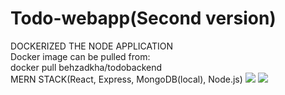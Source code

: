 # Todo-webapp(Second version)
DOCKERIZED THE NODE APPLICATION\
Docker image can be pulled from:\
docker pull behzadkha/todobackend\
MERN STACK(React, Express, MongoDB(local), Node.js)
<img src="./TODO.PNG" />
<img src="./Main.PNG" />

